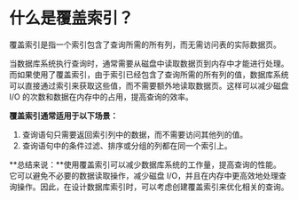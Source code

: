 # 什么是覆盖索引？

覆盖索引是指一个索引包含了查询所需的所有列，而无需访问表的实际数据页。

当数据库系统执行查询时，通常需要从磁盘中读取数据页到内存中才能进行处理。而如果使用了覆盖索引，由于索引已经包含了查询所需的所有列的值，数据库系统可以直接通过索引来获取这些值，而不需要额外地读取数据页。这样可以减少磁盘 I/O 的次数和数据在内存中的占用，提高查询的效率。

**覆盖索引通常适用于以下场景：**

1. 查询语句只需要返回索引列中的数据，而不需要访问其他列的值。
2. 查询语句中的条件过滤、排序或分组的列都在同一个索引上。

**总结来说：**使用覆盖索引可以减少数据库系统的工作量，提高查询的性能。它可以避免不必要的数据读取操作，减少磁盘 I/O，并且在内存中更高效地处理查询操作。因此，在设计数据库索引时，可以考虑创建覆盖索引来优化相关的查询。

